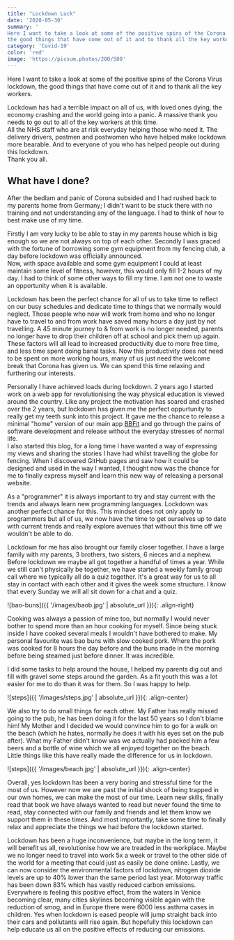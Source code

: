 ```yaml
---
title: "Lockdown Luck"
date: '2020-05-30'
summary: '
Here I want to take a look at some of the positive spins of the Corona Virus lockdown,
the good things that have come out of it and to thank all the key workers.'
category: 'Covid-19'
color: 'red'
image: 'https://picsum.photos/200/500'
---
```



Here I want to take a look at some of the positive spins of the Corona Virus lockdown,
the good things that have come out of it and to thank all the key workers.

Lockdown has had a terrible impact on all of us, with loved ones dying, the economy crashing and the
world going into a panic. A massive thank you needs to go out to all of the key workers at this time.  
All the NHS staff who are at risk everyday helping those who need it. The delivery drivers,
postmen and postwomen who have helped make lockdown more bearable. And to everyone of you who has helped
people out during this lockdown.  
Thank you all.

## What have I done?

After the bedlam and panic of Corona subsided and I had rushed back to my parents home from Germany;
I didn't want to be stuck there with no training and not understanding any of the language.
I had to think of how to best make use of my time.

Firstly I am very lucky to be able to stay in my parents house which is big enough so we are not
always on top of each other. Secondly I was graced with the fortune of borrowing some gym equipment
from my fencing club, a day before lockdown was officially announced.  
Now, with space available and some gym equipment I could at least maintain some level of fitness,
however, this would only fill 1-2 hours of my day. I had to think of some other ways to fill my time.
I am not one to waste an opportunity when it is available.




Lockdown has been the perfect chance for all of us to take time to reflect on our busy schedules and
dedicate time to things that we normally would neglect. Those people who now will work from home and who no
longer have to travel to and from work have saved many hours a day just by not travelling. A 45 minute journey
to & from work is no longer needed, parents no longer have to drop their children off at school and pick them up
again. These factors will all lead to increased productivity due to more free time, and less time spent
doing banal tasks. Now this productivity does not need to be spent on more working hours, many of us just
need the welcome break that Corona has given us. We can spend this time relaxing and furthering our interests.

Personally I have achieved loads during lockdown. 2 years ago I started work on a web app for
revolutionising the way physical education is viewed around the country.
Like any project the motivation has soared and crashed over the 2 years,
but lockdown has given me the perfect oppurtunity to really get my teeth sunk into this project.
It gave me the chance to release a minimal "home" version of our main app [BBFit](https://www.recordoffitness.com/bbfit/)
and go through the pains of software development and release without the everyday stresses of normal life.  
I also started this blog, for a long time I have wanted a way of expressing my views and sharing the stories
I have had whilst travelling the globe for fencing. When I discovered GitHub pages and saw how it could be
designed and used in the way I wanted, I thought now was the chance for me to finally express myself and
learn this new way of releasing a personal website.

As a "programmer" it is always important to try and stay current with the trends and always learn new
programming languages. Lockdown was another perfect chance for this.
This mindset does not only apply to programmers but all of us, we now have the time to get ourselves up
to date with current trends and really explore avenues that without this time off we wouldn't be able to do.

Lockdown for me has also brought our family closer together. I have a large family with my parents,
3 brothers, two sisters, 6 nieces and a nephew. Before lockdown we maybe all got together a handful of times a year.
While we still can't physically be together, we have started a weekly family group call where we typically all do
a quiz together. It's a great way for us to all stay in contact with each other and it gives the week some structure.
I know that every Sunday we will all sit down for a chat and a quiz.

![bao-buns]({{ '/images/baob.jpg' | absolute_url }}){: .align-right}

Cooking was always a passion of mine too, but normally I would never bother to spend more than an hour
cooking for myself. Since being stuck inside I have cooked several meals I wouldn't have bothered to make.
My personal favourite was bao buns with slow cooked pork. Where the pork was cooked for 8 hours the day before
and the buns made in the morning before being steamed just before dinner. It was incredible.

I did some tasks to help around the house, I helped my parents dig out and fill with gravel some steps around the garden. As a fit youth this was a lot easier for me to do than it was for them. So I was happy to help.

![steps]({{ '/images/steps.jpg' | absolute_url }}){: .align-center}


We also try to do small things for each other. My Father has really missed going to the pub, he has been doing it for the last 50 years so I don't blame him! My Mother and I decided we would convince him to go for a walk on the beach (which he hates, normally he does it with his eyes set on the pub after). What my Father didn't know was we actually had packed him a few beers and a bottle of wine which we all enjoyed together on the beach. Little things like this have really made the difference for us in lockdown.

![steps]({{ '/images/beach.jpg' | absolute_url }}){: .align-center}


Overall, yes lockdown has been a very boring and stressful time for the most of us. However now we are past the initial shock of being trapped in our own homes, we can make the most of our time. Learn new skills, finally read that book we have always wanted to read but never found the time to read, stay connected with our family and friends and let them know we support them in these times. And most importantly, take some time to finally relax and appreciate the things we had before the lockdown started.

Lockdown has been a huge inconvenience, but maybe in the long term, it will benefit us all, revolutionise how we are treaded in the workplace. Maybe we no longer need to travel into work 5x a week or travel to the other side of the world for a meeting that could just as easily be done online.
Lastly, we can now consider the environmental factors of lockdown, nitrogen dioxide levels are up to 40% lower than the same period last year. Motorway traffic has been down 83% which has vastly reduced carbon emissions. Everywhere is feeling this positive effect, from the waters in Venice becoming clear, many cities skylines becoming visible again with the reduction of smog, and in Europe there were 6000 less asthma cases in children. Yes when lockdown is eased people will jump straight back into their cars and pollutants will rise again. But hopefully this lockdown can help educate us all on the positive effects of reducing our emissions. 





